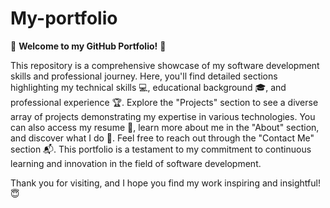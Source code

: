 # My-portfolio
🌟 **Welcome to my GitHub Portfolio!** 🌟

This repository is a comprehensive showcase of my software development skills and professional journey. Here, you'll find detailed sections highlighting my technical skills 💻, educational background 🎓, and professional experience 🏆. Explore the "Projects" section to see a diverse array of projects demonstrating my expertise in various technologies. You can also access my resume 📄, learn more about me in the "About" section, and discover what I do 🚀. Feel free to reach out through the "Contact Me" section 📬. This portfolio is a testament to my commitment to continuous learning and innovation in the field of software development. 

Thank you for visiting, and I hope you find my work inspiring and insightful! 😇
